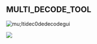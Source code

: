 ## MULTI_DECODE_TOOL 

![mu;ltidec0dedecodegui](https://user-images.githubusercontent.com/62290930/170999331-96cf917b-1787-404b-b832-e58da218c467.png)

![](https://badgen.net/badge/icon/VS%20Code?icon=visualstudio&label=Made%20with)
